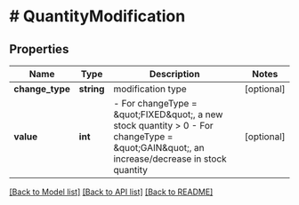# # QuantityModification

## Properties

Name | Type | Description | Notes
------------ | ------------- | ------------- | -------------
**change_type** | **string** | modification type | [optional]
**value** | **int** | - For changeType &#x3D; \&quot;FIXED\&quot;, a new stock quantity &gt; 0 - For changeType &#x3D; \&quot;GAIN\&quot;, an increase/decrease in stock quantity | [optional]

[[Back to Model list]](../../README.md#models) [[Back to API list]](../../README.md#endpoints) [[Back to README]](../../README.md)
